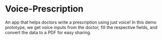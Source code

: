 # Voice-Prescription
An app that helps doctors write a prescription using just voice!
In this demo prototype, we get voice inputs from the doctor, fill the respective fields, and convert the data to a PDF for easy sharing.
